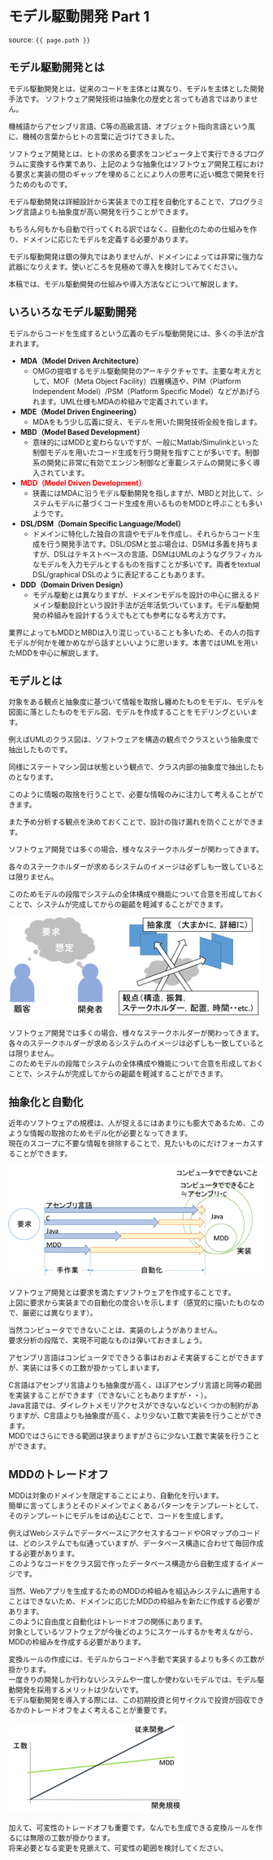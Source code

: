 # モデル駆動開発 Part 1
source: `{{ page.path }}`

## モデル駆動開発とは
モデル駆動開発とは、従来のコードを主体とは異なり、モデルを主体とした開発手法です。
ソフトウェア開発技術は抽象化の歴史と言っても過言ではありません。

機械語からアセンブリ言語、C等の高級言語、オブジェクト指向言語という風に、機械の言葉からヒトの言葉に近づけてきました。

ソフトウェア開発とは、ヒトの求める要求をコンピュータ上で実行できるプログラムに変換する作業であり、上記のような抽象化はソフトウェア開発工程における要求と実装の間のギャップを埋めることにより人の思考に近い概念で開発を行うためのものです。

モデル駆動開発は詳細設計から実装までの工程を自動化することで、プログラミング言語よりも抽象度が高い開発を行うことができます。

もちろん何もかも自動で行ってくれる訳ではなく、自動化のための仕組みを作り、ドメインに応じたモデルを定義する必要があります。

モデル駆動開発は銀の弾丸ではありませんが、ドメインによっては非常に強力な武器になりえます。使いどころを見極めて導入を検討してみてください。

本稿では、モデル駆動開発の仕組みや導入方法などについて解説します。

## いろいろなモデル駆動開発

モデルからコードを生成するという広義のモデル駆動開発には、多くの手法が含まれます。

- **MDA（Model Driven Architecture）**
  - OMGの提唱するモデル駆動開発のアーキテクチャです。主要な考え方として、MOF（Meta Object Facility）四層構造や、PIM（Platform Independent Model）/PSM（Platform Specific Model）などがあげられます。UML仕様もMDAの枠組みで定義されています。
- **MDE（Model Driven Engineering）**
  - MDAをもう少し広義に捉え、モデルを用いた開発技術全般を指します。
- **MBD（Model Based Development）**
  - 意味的にはMDDと変わらないですが、一般にMatlab/Simulinkといった制御モデルを用いたコード生成を行う開発を指すことが多いです。制御系の開発に非常に有効でエンジン制御など車載システムの開発に多く導入されています。
- **<font color="red">MDD（Model Driven Development）</font>**
  - 狭義にはMDAに沿うモデル駆動開発を指しますが、MBDと対比して、システムモデルに基づくコード生成を用いるものをMDDと呼ぶことも多いようです。
- **DSL/DSM（Domain Specific Language/Model）**
  - ドメインに特化した独自の言語やモデルを作成し、それらからコード生成を行う開発手法です。DSL/DSMと並ぶ場合は、DSMは多義を持ちますが、DSLはテキストベースの言語、DSMはUMLのようなグラフィカルなモデルを入力モデルとするものを指すことが多いです。両者をtextual DSL/graphical DSLのように表記することもあります。
- **DDD（Domain Driven Design）**
  - モデル駆動とは異なりますが、ドメインモデルを設計の中心に据えるドメイン駆動設計という設計手法が近年活気づいています。モデル駆動開発の枠組みを設計するうえでもとても参考になる考え方です。

業界によってもMDDとMBDは入り混じっていることも多いため、その人の指すモデルが何かを確かめながら話すといいように思います。本書ではUMLを用いたMDDを中心に解説します。

## モデルとは

対象をある観点と抽象度に基づいて情報を取捨し纏めたものをモデル、モデルを図面に落としたものをモデル図、モデルを作成することをモデリングといいます。

例えばUMLのクラス図は、ソフトウェアを構造の観点でクラスという抽象度で抽出したものです。

同様にステートマシン図は状態という観点で、クラス内部の抽象度で抽出したものとなります。

このように情報の取捨を行うことで、必要な情報のみに注力して考えることができます。

また予め分析する観点を決めておくことで、設計の抜け漏れを防ぐことができます。



ソフトウェア開発では多くの場合、様々なステークホルダーが関わってきます。

各々のステークホルダーが求めるシステムのイメージは必ずしも一致しているとは限りません。

このためモデルの段階でシステムの全体構成や機能について合意を形成しておくことで、システムが完成してからの齟齬を軽減することができます。

<img src="img/LED-Camp5_UML_pic9.png">

ソフトウェア開発では多くの場合、様々なステークホルダーが関わってきます。  
各々のステークホルダーが求めるシステムのイメージは必ずしも一致しているとは限りません。  
このためモデルの段階でシステムの全体構成や機能について合意を形成しておくことで、システムが完成してからの齟齬を軽減することができます。

## 抽象化と自動化

近年のソフトウェアの規模は、人が捉えるにはあまりにも膨大であるため、このような情報の取捨のためモデル化が必要となってきます。  
現在のスコープに不要な情報を排除することで、見たいものにだけフォーカスすることができます。

<img src="img/LED-Camp5_UML_pic10.png">

ソフトウェア開発とは要求を満たすソフトウェアを作成することです。  
上図に要求から実装までの自動化の度合いを示します（感覚的に描いたものなので、厳密には異なります）。  

当然コンピュータでできないことは、実装のしようがありません。  
要求分析の段階で、実現不可能なものは弾いておきましょう。  

アセンブリ言語はコンピュータでできうる事はおおよそ実装することができますが、実装には多くの工数が掛かってしまいます。

C言語はアセンブリ言語よりも抽象度が高く、ほぼアセンブリ言語と同等の範囲を実装することができます（できないこともありますが・・）。  
Java言語では、ダイレクトメモリアクセスができないなどいくつかの制約がありますが、C言語よりも抽象度が高く、より少ない工数で実装を行うことができます。  
MDDではさらにできる範囲は狭まりますがさらに少ない工数で実装を行うことができます。


## MDDのトレードオフ
MDDは対象のドメインを限定することにより、自動化を行います。  
簡単に言ってしまうとそのドメインでよくあるパターンをテンプレートとして、そのテンプレートにモデルをはめ込むことで、コードを生成します。

例えばWebシステムでデータベースにアクセスするコードやORマップのコードは、どのシステムでも似通っていますが、データベース構造に合わせて毎回作成する必要があります。  
このようなコードをクラス図で作ったデータベース構造から自動生成するイメージです。

当然、Webアプリを生成するためのMDDの枠組みを組込みシステムに適用することはできないため、ドメインに応じたMDDの枠組みを新たに作成する必要があります。  
このように自由度と自動化はトレードオフの関係にあります。  
対象としているソフトウェアが今後どのようにスケールするかを考えながら、MDDの枠組みを作成する必要があります。

変換ルールの作成には、モデルからコードへ手動で実装するよりも多くの工数が掛かります。  
一度きりの開発しか行わないシステムや一度しか使わないモデルでは、モデル駆動開発を採用するメリットは少ないです。  
モデル駆動開発を導入する際には、この初期投資と何サイクルで投資が回収できるかのトレードオフをよく考えることが重要です。

<img src="img/LED-Camp5_UML_pic11.png">

加えて、可変性のトレードオフも重要です。なんでも生成できる変換ルールを作るには無限の工数が掛かります。  
将来必要となる変更を見据えて、可変性の範囲を検討してください。

